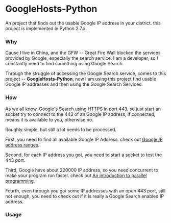GoogleHosts-Python
============
An project that finds out the usable Google IP address in your district. this project is implemented in Python 2.7.x.

### Why
Cause I live in China, and the GFW -- Great Fire Wall blocked the services provided by Google, especially the search service. I am a developer, so I constantly need to find something using Google Search.

Through the struggle of accessing the Google Search service, comes to this project -- **GoogleHosts-Python**, now i am using this project find usable Google IP addresses and then using the Google Search Services.

### How
As we all know, Google's Search using HTTPS in port 443, so just start an socket try to connect to the 443 of an Google IP address, if connected, means it is available to you, otherwise no.

Roughly simple, but still a lot needs to be processed.

First, you need to find all available Google IP Address. check out [Google IP address ranges](https://support.google.com/a/answer/60764?hl=en).

Second, for each IP address you got, you need to start a socket to test the 443 port.

Third, Google have about 220000 IP address, so you need concurrent to make your program run faster. check out [An introduction to parallel programming](http://sebastianraschka.com/Articles/2014_multiprocessing_intro.html).

Fourth, even through you got some IP addresses with an open 443 port, still not enough, you need to check out if it is really a Google Search enabled IP address.

### Usage
